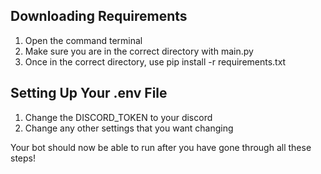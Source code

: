## Downloading Requirements
1. Open the command terminal
2. Make sure you are in the correct directory with main.py
3. Once in the correct directory, use pip install -r requirements.txt

## Setting Up Your .env File
1. Change the DISCORD_TOKEN to your discord
2. Change any other settings that you want changing


Your bot should now be able to run after you have gone through all these steps!